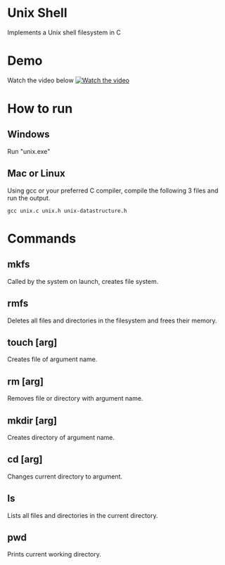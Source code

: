 # Unix Shell
Implements a Unix shell filesystem in C

# Demo 
Watch the video below
[![Watch the video](https://imgur.com/xuJWqSJ.jpg)](https://youtu.be/uhuevBkelrc)

# How to run
## Windows
Run "unix.exe"
## Mac or Linux
Using gcc or your preferred C compiler, compile the following 3 files and run the output.
```
gcc unix.c unix.h unix-datastructure.h  
```

# Commands
## mkfs
Called by the system on launch, creates file system.
## rmfs
Deletes all files and directories in the filesystem and frees their memory.
## touch [arg]
Creates file of argument name.
## rm [arg]
Removes file or directory with argument name.
## mkdir [arg]
Creates directory of argument name.
## cd [arg]
Changes current directory to argument.
## ls
Lists all files and directories in the current directory.
## pwd
Prints current working directory.
